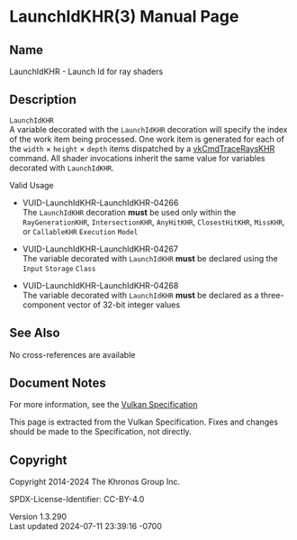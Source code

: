 # LaunchIdKHR(3) Manual Page

## Name

LaunchIdKHR - Launch Id for ray shaders



## <a href="#_description" class="anchor"></a>Description

`LaunchIdKHR`  
A variable decorated with the `LaunchIdKHR` decoration will specify the
index of the work item being processed. One work item is generated for
each of the `width` × `height` × `depth` items dispatched by a
[vkCmdTraceRaysKHR](https://registry.khronos.org/vulkan/specs/1.3-extensions/man/html/vkCmdTraceRaysKHR.html) command. All shader
invocations inherit the same value for variables decorated with
`LaunchIdKHR`.

Valid Usage

- <a href="#VUID-LaunchIdKHR-LaunchIdKHR-04266"
  id="VUID-LaunchIdKHR-LaunchIdKHR-04266"></a>
  VUID-LaunchIdKHR-LaunchIdKHR-04266  
  The `LaunchIdKHR` decoration **must** be used only within the
  `RayGenerationKHR`, `IntersectionKHR`, `AnyHitKHR`, `ClosestHitKHR`,
  `MissKHR`, or `CallableKHR` `Execution` `Model`

- <a href="#VUID-LaunchIdKHR-LaunchIdKHR-04267"
  id="VUID-LaunchIdKHR-LaunchIdKHR-04267"></a>
  VUID-LaunchIdKHR-LaunchIdKHR-04267  
  The variable decorated with `LaunchIdKHR` **must** be declared using
  the `Input` `Storage` `Class`

- <a href="#VUID-LaunchIdKHR-LaunchIdKHR-04268"
  id="VUID-LaunchIdKHR-LaunchIdKHR-04268"></a>
  VUID-LaunchIdKHR-LaunchIdKHR-04268  
  The variable decorated with `LaunchIdKHR` **must** be declared as a
  three-component vector of 32-bit integer values

## <a href="#_see_also" class="anchor"></a>See Also

No cross-references are available

## <a href="#_document_notes" class="anchor"></a>Document Notes

For more information, see the <a
href="https://registry.khronos.org/vulkan/specs/1.3-extensions/html/vkspec.html#LaunchIdKHR"
target="_blank" rel="noopener">Vulkan Specification</a>

This page is extracted from the Vulkan Specification. Fixes and changes
should be made to the Specification, not directly.

## <a href="#_copyright" class="anchor"></a>Copyright

Copyright 2014-2024 The Khronos Group Inc.

SPDX-License-Identifier: CC-BY-4.0

Version 1.3.290  
Last updated 2024-07-11 23:39:16 -0700

